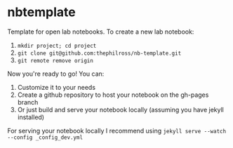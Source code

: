 # nbtemplate

Template for open lab notebooks. To create a new lab notebook:

1. `mkdir project; cd project`
2. `git clone git@github.com:thephilross/nb-template.git`
3. `git remote remove origin`

Now you're ready to go! You can:

1. Customize it to your needs
2. Create a github repository to host your notebook on the gh-pages branch
3. Or just build and serve your notebook locally (assuming you have jekyll installed)

For serving your notebook locally I recommend using `jekyll serve --watch --config _config_dev.yml`
